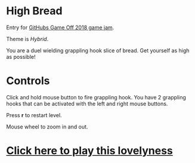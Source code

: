 # High Bread
Entry for [GitHubs Game Off 2018 game jam](https://itch.io/jam/game-off-2018).

Theme is *Hybrid*.

You are a duel wielding grappling hook slice of bread. Get yourself as high as possible!

# Controls

Click and hold mouse button to fire grappling hook. You have 2 grappling hooks that can be activated with the left and right mouse buttons.

Press **r** to restart level.

Mouse wheel to zoom in and out.

# [Click here to play this lovelyness](https://malern.github.io/high-bread/)
